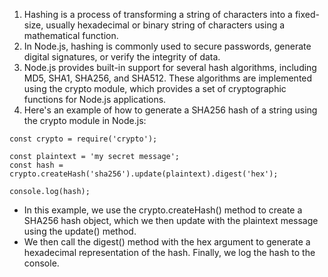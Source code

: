 1. Hashing is a process of transforming a string of characters into a fixed-size, usually hexadecimal or binary string of characters using a mathematical function. 
2. In Node.js, hashing is commonly used to secure passwords, generate digital signatures, or verify the integrity of data.
3. Node.js provides built-in support for several hash algorithms, including MD5, SHA1, SHA256, and SHA512. These algorithms are implemented using the crypto module, which provides a set of cryptographic functions for Node.js applications.
4. Here's an example of how to generate a SHA256 hash of a string using the crypto module in Node.js:
```
const crypto = require('crypto');

const plaintext = 'my secret message';
const hash = crypto.createHash('sha256').update(plaintext).digest('hex');

console.log(hash);
```
- In this example, we use the crypto.createHash() method to create a SHA256 hash object, which we then update with the plaintext message using the update() method.
- We then call the digest() method with the hex argument to generate a hexadecimal representation of the hash. Finally, we log the hash to the console.

